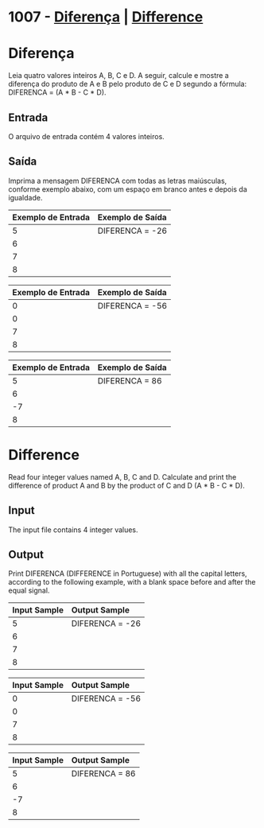 # 1007 - [Diferença](#portugues) | [Difference](#english)
# <a id="portugues" /> Diferença
Leia quatro valores inteiros A, B, C e D. A seguir, calcule e mostre a diferença do produto de A e B pelo produto de C e D segundo a fórmula: DIFERENCA = (A * B - C * D).

## Entrada
O arquivo de entrada contém 4 valores inteiros.

## Saída
Imprima a mensagem DIFERENCA com todas as letras maiúsculas, conforme exemplo abaixo, com um espaço em branco antes e depois da igualdade.

| Exemplo de Entrada   | Exemplo de Saída |
|:--------------|:--------------|
|     5       |  DIFERENCA = -26    |
|     6     |   |
|     7     |   |
|     8     |   |


| Exemplo de Entrada   | Exemplo de Saída |
|:--------------|:--------------|
|     0       |  DIFERENCA = -56    |
|     0     |   |
|     7     |   |
|     8     |   |

| Exemplo de Entrada   | Exemplo de Saída |
|:--------------|:--------------|
|     5       |  DIFERENCA = 86    |
|     6    |   |
|     -7     |   |
|     8     |   |

# <a id="english" /> Difference
Read four integer values named A, B, C and D. Calculate and print the difference of product A and B by the product of C and D (A * B - C * D).

## Input

The input file contains 4 integer values.

## Output

Print DIFERENCA (DIFFERENCE in Portuguese) with all the capital letters, according to the following example, with a blank space before and after the equal signal.


| Input Sample   | Output Sample |
|:--------------|:--------------|
|     5       |  DIFERENCA = -26    |
|     6     |   |
|     7     |   |
|     8     |   |


| Input Sample   | Output Sample |
|:--------------|:--------------|
|     0       |  DIFERENCA = -56    |
|     0     |   |
|     7     |   |
|     8     |   |

| Input Sample   | Output Sample |
|:--------------|:--------------|
|     5       |  DIFERENCA = 86    |
|     6    |   |
|     -7     |   |
|     8     |   |